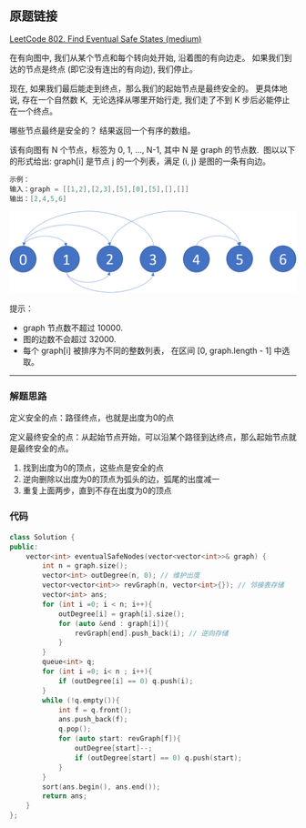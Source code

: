 ## 原题链接

[LeetCode 802. Find Eventual Safe States (medium)](https://leetcode-cn.com/problems/find-eventual-safe-states/)

在有向图中, 我们从某个节点和每个转向处开始, 沿着图的有向边走。 如果我们到达的节点是终点 (即它没有连出的有向边), 我们停止。

现在, 如果我们最后能走到终点，那么我们的起始节点是最终安全的。 更具体地说, 存在一个自然数 K,  无论选择从哪里开始行走, 我们走了不到 K 步后必能停止在一个终点。

哪些节点最终是安全的？ 结果返回一个有序的数组。

该有向图有 N 个节点，标签为 0, 1, ..., N-1, 其中 N 是 graph 的节点数.  图以以下的形式给出: graph[i] 是节点 j 的一个列表，满足 (i, j) 是图的一条有向边。

```cpp
示例：
输入：graph = [[1,2],[2,3],[5],[0],[5],[],[]]
输出：[2,4,5,6]
```

![802.case](https://raw.githubusercontent.com/muyids/tuchuang/master/802.case.png)

提示：

- graph 节点数不超过 10000.
- 图的边数不会超过 32000.
- 每个 graph[i] 被排序为不同的整数列表， 在区间 [0, graph.length - 1] 中选取。

---

### 解题思路

定义安全的点：路径终点，也就是出度为0的点

定义最终安全的点：从起始节点开始，可以沿某个路径到达终点，那么起始节点就是最终安全的点。

1. 找到出度为0的顶点，这些点是安全的点
2. 逆向删除以出度为0的顶点为弧头的边，弧尾的出度减一
3. 重复上面两步，直到不存在出度为0的顶点

### 代码

```cpp
class Solution {
public:
    vector<int> eventualSafeNodes(vector<vector<int>>& graph) {
        int n = graph.size();
        vector<int> outDegree(n, 0); // 维护出度
        vector<vector<int>> revGraph(n, vector<int>{}); // 邻接表存储
        vector<int> ans;
        for (int i =0; i < n; i++){
            outDegree[i] = graph[i].size();
            for (auto &end : graph[i]){
                revGraph[end].push_back(i); // 逆向存储
            }
        }
        queue<int> q;
        for (int i =0; i< n ; i++){
            if (outDegree[i] == 0) q.push(i);
        }
        while (!q.empty()){
            int f = q.front();
            ans.push_back(f);
            q.pop();
            for (auto start: revGraph[f]){
                outDegree[start]--;
                if (outDegree[start] == 0) q.push(start);
            }
        }
        sort(ans.begin(), ans.end());
        return ans;
    }
};
```
